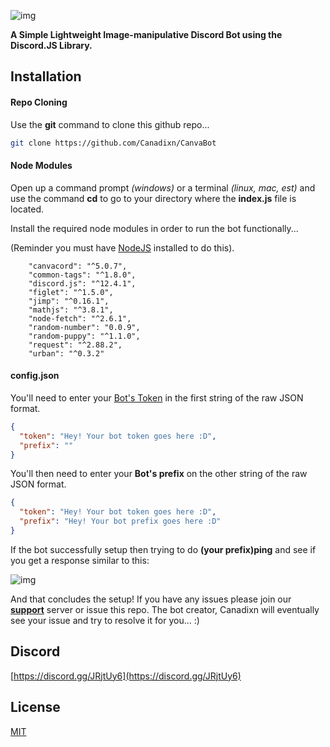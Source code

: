 ![img](https://cdn.discordapp.com/attachments/770760785873469473/771146537102737469/New_Project_3.png)

**A Simple Lightweight Image-manipulative Discord Bot using the Discord.JS Library.**


## Installation

#### Repo Cloning

Use the **git** command to clone this github repo...

```bash
git clone https://github.com/Canadixn/CanvaBot
```

#### Node Modules

Open up a command prompt *(windows)* or a terminal *(linux, mac, est)* and use the command **cd** to go to your directory where the **index.js** file is located.


Install the required node modules in order to run the bot functionally...

(Reminder you must have [NodeJS](https://nodejs.org/en/download/) installed to do 
this).

```
    "canvacord": "^5.0.7",
    "common-tags": "^1.8.0",
    "discord.js": "^12.4.1",
    "figlet": "^1.5.0",
    "jimp": "^0.16.1",
    "mathjs": "^3.8.1",
    "node-fetch": "^2.6.1",
    "random-number": "0.0.9",
    "random-puppy": "^1.1.0",
    "request": "^2.88.2",
    "urban": "^0.3.2"

```

#### config.json
You'll need to enter your [Bot's Token](https://discord.com/developers/applications) in the first string of the raw JSON format.
```json 
{
  "token": "Hey! Your bot token goes here :D",
  "prefix": ""
}
```
You'll then need to enter your **Bot's prefix** on the other string of the raw JSON format.
```json 
{
  "token": "Hey! Your bot token goes here :D",
  "prefix": "Hey! Your bot prefix goes here :D"
}
```

If the bot successfully setup then trying to do **(your prefix)ping**  and see if you get a response similar to this:

![img](https://cdn.discordapp.com/attachments/770760785873469473/771151835838152716/53814101dd0de08fe9e188d550cb931d.png)

And that concludes the setup! If you have any issues please join our **[support](https://discord.gg/JRjtUy6)** server or issue this repo. The bot creator, Canadixn will eventually see your issue and try to resolve it for you... :)

## Discord
[https://discord.gg/JRjtUy6](https://discord.gg/JRjtUy6)

## License
[MIT](https://choosealicense.com/licenses/mit/)
